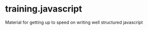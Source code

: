 training.javascript
===================

Material for getting up to speed on writing well structured javascript
